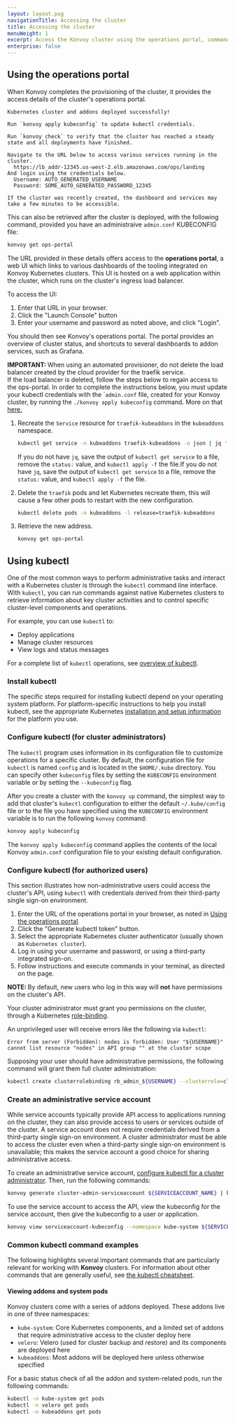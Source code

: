 ```yaml
---
layout: layout.pug
navigationTitle: Accessing the cluster
title: Accessing the cluster
menuWeight: 1
excerpt: Access the Konvoy cluster using the operations portal, command line interface, or kubectl
enterprise: false
---
```


## Using the operations portal

When Konvoy completes the provisioning of the cluster, it provides the access details of the cluster's operations portal.

```text
Kubernetes cluster and addons deployed successfully!

Run `konvoy apply kubeconfig` to update kubectl credentials.

Run `konvoy check` to verify that the cluster has reached a steady state and all deployments have finished.

Navigate to the URL below to access various services running in the cluster.
  https://lb_addr-12345.us-west-2.elb.amazonaws.com/ops/landing
And login using the credentials below.
  Username: AUTO_GENERATED_USERNAME
  Password: SOME_AUTO_GENERATED_PASSWORD_12345

If the cluster was recently created, the dashboard and services may take a few minutes to be accessible.
```

This can also be retrieved after the cluster is deployed, with the following command, provided you have an administraive `admin.conf` KUBECONFIG file:

```bash
konvoy get ops-portal
```

The URL provided in these details offers access to the **operations portal**, a web UI which links to various dashboards of the tooling integrated on Konvoy Kubernetes clusters.
This UI is hosted on a web application within the cluster, which runs on the cluster's ingress load balancer.

To access the UI:

1. Enter that URL in your browser.
2. Click the "Launch Console" button
3. Enter your username and password as noted above, and click "Login".

You should then see Konvoy's operations portal. The portal provides an overview of cluster status, and shortcuts to several dashboards to addon services, such as Grafana.

<p class="message--important"><strong>IMPORTANT: </strong>When using an automated provisioner, do not delete the load balancer created by the cloud provider for the traefik service. <br>
If the load balancer is deleted, follow the steps below to regain access to the ops-portal. In order to complete the instructions below, you must update your kubectl credentials with the `<code>admin.conf</code> file, created for your Konvoy cluster, by running the <code>./konvoy apply kubeconfig</code> command. More on that <a href="#configure-kubectl-for-cluster-administrators">here.</a></p>

1.  Recreate the `Service` resource for `traefik-kubeaddons` in the `kubeaddons` namespace.

    ```bash
    kubectl get service -n kubeaddons traefik-kubeaddons -o json | jq 'del(.status)' | kubectl apply -f -
    ```

    If you do not have `jq`, save the output of `kubectl get service` to a file, remove the `status:` value, and `kubectl apply -f` the file.If you do not have `jq`, save the output of `kubectl get service` to a file, remove the `status:` value, and `kubectl apply -f` the file.

1.  Delete the `traefik` pods and let Kubernetes recreate them, this will cause a few other pods to restart with the new configuration.

    ```bash
    kubectl delete pods -n kubeaddons -l release=traefik-kubeaddons
    ```

1.  Retrieve the new address.

    ```bash
    konvoy get ops-portal
    ```  

## Using kubectl

One of the most common ways to perform administrative tasks and interact with a Kubernetes cluster is through the `kubectl` command line interface.
With `kubectl`, you can run commands against native Kubernetes clusters to retrieve information about key cluster activities and to control specific cluster-level components and operations.

For example, you can use `kubectl` to:

- Deploy applications
- Manage cluster resources
- View logs and status messages

For a complete list of `kubectl` operations, see [overview of kubectl][kubectl_overview].

### Install kubectl

The specific steps required for installing kubectl depend on your operating system platform.
For platform-specific instructions to help you install kubectl, see the appropriate Kubernetes [installation and setup information][install_kubectl] for the platform you use.

### Configure kubectl (for cluster administrators)

The `kubectl` program uses information in its configuration file to customize operations for a specific cluster.
By default, the configuration file for `kubectl` is named `config` and is located in the `$HOME/.kube` directory.
You can specify other `kubeconfig` files by setting the `KUBECONFIG` environment variable or by setting the `--kubeconfig` flag.

After you create a cluster with the `konvoy up` command, the simplest way to add that cluster's `kubectl` configuration to either the default  `~/.kube/config` file or to the file you have specified using the `KUBECONFIG` environment variable is to run the following `konvoy` command:

```bash
konvoy apply kubeconfig
```

The `konvoy apply kubeconfig` command applies the contents of the local Konvoy `admin.conf` configuration file to your existing default configuration.

### Configure kubectl (for authorized users)

This section illustrates how non-administrative users could access the cluster's API, using `kubectl` with credentials derived from their third-party single sign-on environment.

1. Enter the URL of the operations portal in your browser, as noted in [Using the operations portal][ops_portal].
2. Click the "Generate kubectl token" button.
3. Select the appropriate Kubernetes cluster authenticator (usually shown as `Kubernetes cluster`).
4. Log in using your username and password, or using a third-party integrated sign-on.
5. Follow instructions and execute commands in your terminal, as directed on the page.

<p class="message--note"><strong>NOTE: </strong>By default, new users who log in this way will <strong>not</strong> have permissions on the cluster's API. </p>

Your cluster administrator must grant you permissions on the cluster, through a Kubernetes [role-binding][role_binding].

An unprivileged user will receive errors like the following via `kubectl`:

```text
Error from server (Forbidden): nodes is forbidden: User "${USERNAME}" cannot list resource "nodes" in API group "" at the cluster scope
```

Supposing your user should have administrative permissions, the following command will grant them full cluster administration:

```bash
kubectl create clusterrolebinding rb_admin_${USERNAME} --clusterrole=cluster-admin --user=${USERNAME}
```

### Create an administrative service account

While service accounts typically provide API access to applications running on the cluster, they can also provide access to users or services outside of the cluster. A service account does not require credentials derived from a third-party single sign-on environment. A cluster administrator must be able to access the cluster even when a third-party single sign-on environment is unavailable; this makes the service account a good choice for sharing administrative access.

To create an administrative service account, [configure kubectl for a cluster administrator][configure_kubectl]. Then, run the following commands:

```bash
konvoy generate cluster-admin-serviceaccount ${SERVICEACCOUNT_NAME} | kubectl apply -f-
```

To use the service account to access the API, view the kubeconfig for the service account, then give the kubeconfig to a user or application.

```bash
konvoy view serviceaccount-kubeconfig --namespace kube-system ${SERVICEACCOUNT_NAME}
```

### Common kubectl command examples

The following highlights several important commands that are particularly relevant for working with **Konvoy** clusters.
For information about other commands that are generally useful, see [the kubectl cheatsheet][kubectl_cheatsheet].

#### Viewing addons and system pods

Konvoy clusters come with a series of addons deployed.
These addons live in one of three namespaces:

- `kube-system`: Core Kubernetes components, and a limited set of addons that require administrative access to the cluster deploy here
- `velero`: Velero (used for cluster backup and restore) and its components are deployed here
- `kubeaddons`: Most addons will be deployed here unless otherwise specified

For a basic status check of all the addon and system-related pods, run the following commands:

```bash
kubectl -n kube-system get pods
kubectl -n velero get pods
kubectl -n kubeaddons get pods
```

[configure_kubectl]: #configure-kubectl-for-cluster-administrators
[install_kubectl]:https://kubernetes.io/docs/tasks/tools/install-kubectl/
[kubectl_cheatsheet]:https://kubernetes.io/docs/reference/kubectl/cheatsheet/
[kubectl_overview]: https://kubernetes.io/docs/reference/kubectl/overview/
[ops_portal]: #using-the-operations-portal
[role_binding]: https://kubernetes.io/docs/reference/access-authn-authz/rbac/#rolebinding-and-clusterrolebinding
